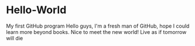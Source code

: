 # Hello-World
My first GitHub program
Hello guys, I'm a fresh man of GitHub, hope I could learn more beyond books. Nice to meet the new world!
Live as if tomorrow will die
